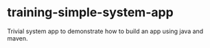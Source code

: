 # training-simple-system-app
Trivial system app to demonstrate how to build an app using java and maven.
